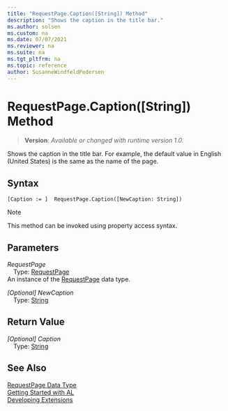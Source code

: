 ```yaml
---
title: "RequestPage.Caption([String]) Method"
description: "Shows the caption in the title bar."
ms.author: solsen
ms.custom: na
ms.date: 07/07/2021
ms.reviewer: na
ms.suite: na
ms.tgt_pltfrm: na
ms.topic: reference
author: SusanneWindfeldPedersen
---
```

[//]: # (START>DO_NOT_EDIT)
[//]: # (IMPORTANT:Do not edit any of the content between here and the END>DO_NOT_EDIT.)
[//]: # (Any modifications should be made in the .xml files in the ModernDev repo.)
# RequestPage.Caption([String]) Method
> **Version**: _Available or changed with runtime version 1.0._

Shows the caption in the title bar. For example, the default value in English (United States) is the same as the name of the page.


## Syntax
```AL
[Caption := ]  RequestPage.Caption([NewCaption: String])
```
> [!NOTE]
> This method can be invoked using property access syntax.
## Parameters
*RequestPage*  
&emsp;Type: [RequestPage](requestpage-data-type.md)  
An instance of the [RequestPage](requestpage-data-type.md) data type.  

*[Optional] NewCaption*  
&emsp;Type: [String](../string/string-data-type.md)  
  


## Return Value
*[Optional] Caption*  
&emsp;Type: [String](../string/string-data-type.md)  



[//]: # (IMPORTANT: END>DO_NOT_EDIT)
## See Also
[RequestPage Data Type](requestpage-data-type.md)  
[Getting Started with AL](../../devenv-get-started.md)  
[Developing Extensions](../../devenv-dev-overview.md)